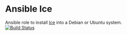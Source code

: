 # Ansible Ice
Ansible role to install [Ice](https://zeroc.com/products/ice) into a Debian 
or Ubuntu system.  
[![Build Status](https://travis-ci.org/gmauro/ansible-ice.svg?branch=master)](https://travis-ci.org/gmauro/ansible-ice)